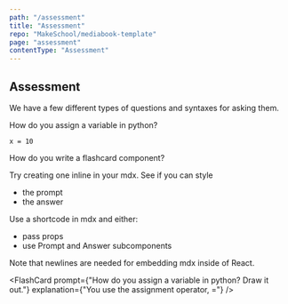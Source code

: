 ```yaml
---
path: "/assessment"
title: "Assessment"
repo: "MakeSchool/mediabook-template"
page: "assessment"
contentType: "Assessment"
---
```


## Assessment

We have a few different types of questions and syntaxes for asking them.

<FlashCard>
  <Prompt>

How do you assign a variable in python?

  </Prompt>
  <Answer>

```
x = 10
```

  </Answer>
</FlashCard>

<FlashCard>
<Prompt>

How do you write a flashcard component?

Try creating one inline in your mdx. See if you can style
- the prompt
- the answer

</Prompt>
<Answer>

Use a shortcode in mdx and either:
  - pass props
  - use Prompt and Answer subcomponents

Note that newlines are needed for embedding mdx inside of React.

</Answer>
</FlashCard>

<FlashCard
 prompt={"How do you assign a variable in python? Draw it out."}
 explanation={"You use the assignment operator, ="}
/>

<!-- <MultipleChoice>
  <Prompt>
  Which symbol do you use to assign a variable in python?
  </Prompt>
  <Choices>
    <Choice>
      `+`
    </Choice>
    <Choice>
      `=`
    </Choice>
    <Choice>
      `()`
    </Choice>
    <Choice>
      `:`
    </Choice>
  </Choices>
  <Explanation>
  </Explanation>
</MultipleChoice> -->